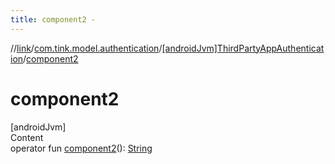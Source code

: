 ```yaml
---
title: component2 -
---
```

//[link](../../index.md)/[com.tink.model.authentication](../index.md)/[[androidJvm]ThirdPartyAppAuthentication](index.md)/[component2](component2.md)



# component2  
[androidJvm]  
Content  
operator fun [component2](component2.md)(): [String](https://kotlinlang.org/api/latest/jvm/stdlib/kotlin/-string/index.html)  




